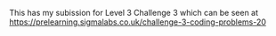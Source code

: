 This has my subission for Level 3 Challenge 3 which can be seen at https://prelearning.sigmalabs.co.uk/challenge-3-coding-problems-20
